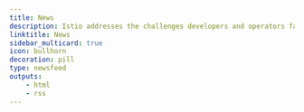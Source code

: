 ```yaml
---
title: News
description: Istio addresses the challenges developers and operators face as monolithic applications transition towards a distributed microservice architecture.
linktitle: News
sidebar_multicard: true
icon: bullhorn
decoration: pill
type: newsfeed
outputs:
    - html
    - rss
---
```

